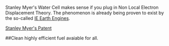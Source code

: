 Stanley Myer's Water Cell makes sense if you plug in Non Local Electron Displacement Theory. The phenomenon is already being proven to exist by the so-called [IE Earth Engines](https://ie.energy/earth_engine/). 

[Stanley Myer's Patent](https://patents.google.com/patent/US5149407) 

##Clean highly efficient fuel avaiable for all.
